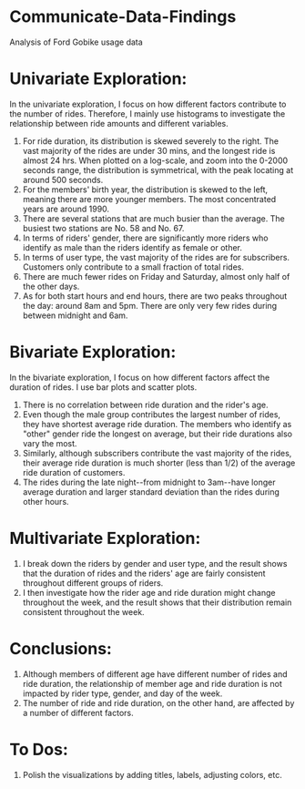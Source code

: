 # Communicate-Data-Findings
Analysis of Ford Gobike usage data
# Univariate Exploration:
In the univariate exploration, I focus on how different factors contribute to the number of rides. Therefore, I mainly use histograms to investigate the relationship between ride amounts and different variables. 
1. For ride duration, its distribution is skewed severely to the right. The vast majority of the rides are under 30 mins, and the longest ride is almost 24 hrs. 
When plotted on a log-scale, and zoom into the 0-2000 seconds range, the distribution is symmetrical, with the peak locating at around 500 seconds. 
2. For the members' birth year, the distribution is skewed to the left, meaning there are more younger members. The most concentrated years are around 1990.
3. There are several stations that are much busier than the average. The busiest two stations are No. 58 and No. 67. 
4. In terms of riders' gender, there are significantly more riders who identify as male than the riders identify as female or other. 
5. In terms of user type, the vast majority of the rides are for subscribers. Customers only contribute to a small fraction of total rides. 
6. There are much fewer rides on Friday and Saturday, almost only half of the other days.
7. As for both start hours and end hours, there are two peaks throughout the day: around 8am and 5pm. There are only very few rides during between midnight and 6am.

# Bivariate Exploration:
In the bivariate exploration, I focus on how different factors affect the duration of rides. I use bar plots and scatter plots. 
1. There is no correlation between ride duration and the rider's age. 
2. Even though the male group contributes the largest number of rides, they have shortest average ride duration. The members who identify as "other" gender ride the longest on average, but their ride durations also vary the most. 
3. Similarly, although subscribers contribute the vast majority of the rides, their average ride duration is much shorter (less than 1/2) of the average ride duration of customers. 
4. The rides during the late night--from midnight to 3am--have longer average duration and larger standard deviation than the rides during other hours. 

# Multivariate Exploration:
1. I break down the riders by gender and user type, and the result shows that the duration of rides and the riders' age are fairly consistent throughout different groups of riders.
2. I then investigate how the rider age and ride duration might change throughout the week, and the result shows that their distribution remain consistent throughout the week.

# Conclusions:
1. Although members of different age have different number of rides and ride duration, the relationship of member age and ride duration is not impacted by rider type, gender, and day of the week. 
2. The number of ride and ride duration, on the other hand, are affected by a number of different factors. 

# To Dos:
1. Polish the visualizations by adding titles, labels, adjusting colors, etc. 
